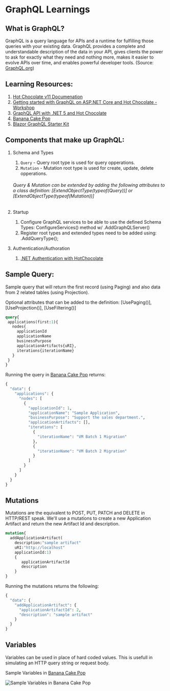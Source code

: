 # GraphQL Learnings

## What is GraphQL?

GraphQL is a query language for APIs and a runtime for fulfilling those queries with your existing data. GraphQL provides a complete and understandable description of the data in your API, gives clients the power to ask for exactly what they need and nothing more, makes it easier to evolve APIs over time, and enables powerful developer tools. (Source: [GraphQL.org](https://graphql.org/))

## Learning Resources:

1. [Hot Chocolate v11 Documenation](https://chillicream.com/docs/hotchocolate)
2. [Getting started with GraphQL on ASP.NET Core and Hot Chocolate - Workshop](https://github.com/ChilliCream/graphql-workshop)
3. [GraphQL API with .NET 5 and Hot Chocolate](https://youtu.be/HuN94qNwQmM)
4. [Banana Cake Pop](https://github.com/microsoft/emerging-opportunities/tree/main/Projects/MotherBox/learnings/Banana%20Cake%20Pop)
5. [Blazor GraphQL Starter Kit](https://github.com/microsoft/blazor-graphql-starter-kit)

## Components that make up GraphQL:

1. Schema and Types
   1. `Query` - Query root type is used for query opperations.
   1. `Mutation` - Mutation root type is used for create, update, delete opperations.

    ###### Query & Mutation can be extended by adding the following attributes to a class definition: [ExtendObjectType(typeof(Query))] or [ExtendObjectType(typeof(Mutation))]
   
2. Startup
    1. Configure GraphQL services to be able to use the defined Schema Types: ConfigureServices() method w/ .AddGraphQLServer()
    1. Register root types and extended types need to be added using: .AddQueryType<QueryType>();

3. Authentication/Authoration
    1. [.NET Authentication with HotChocolate](https://github.com/microsoft/emerging-opportunities/tree/main/Projects/MotherBox/learnings/.NET/Authentication)
  
## Sample Query:
  
Sample query that will return the first record (using Paging) and also data from 2 related tables (using Projection).

Optional attributes that can be added to the definition:  [UsePaging()], [UseProjection()], [UseFiltering()] 

```GraphQL
query{
 applications(first:1){
   nodes{
     applicationId
     applicationName
     businessPurpose
     applicationArtifacts{uRI}, 
     iterations{iterationName}
   }
 }
}
```
   
Running the query in [Banana Cake Pop](https://github.com/microsoft/emerging-opportunities/tree/main/Projects/MotherBox/learnings/Banana%20Cake%20Pop) returns:
```GraphQL
{
  "data": {
    "applications": {
      "nodes": [
        {
          "applicationId": 1,
          "applicationName": "Sample Application",
          "businessPurpose": "Support the sales department.",
          "applicationArtifacts": [],
          "iterations": [
            {
              "iterationName": "VM Batch 1 Migration"
            },
            {
              "iterationName": "VM Batch 2 Migration"
            }
          ]
        }
      ]
    }
  }
}
```

## Mutations
 
Mutations are the equivalent to POST, PUT, PATCH and DELETE in HTTP/REST speak.  We'll use a mutations to create a new Application Artifact and return the new Artifact Id and description.
   
```GraphQL
mutation{
  addApplicationArtifact(
    description:"sample artifact"
    uRI:"http://localhost"
    applicationId:1)
    {
       applicationArtifactId
       description
    }
}   
```
  
Running the mutations returns the following:
   
```GraphQL
{
  "data": {
    "addApplicationArtifact": {
      "applicationArtifactId": 2,
      "description": "sample artifact"
    }
  }
}
```

## Variables
   
Variables can be used in place of hard coded values.  This is usefull in simulating an HTTP query string or request body.

Sample Variables in [Banana Cake Pop](https://github.com/microsoft/emerging-opportunities/tree/main/Projects/MotherBox/learnings/Banana%20Cake%20Pop)
   
![Sample Variables in Banana Cake Pop](https://github.com/microsoft/emerging-opportunities/blob/main/Projects/MotherBox/learnings/GraphQL/Variables.png)

